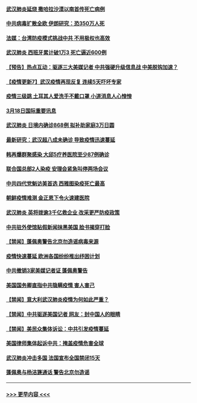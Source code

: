 #### [武汉肺炎延烧 撒哈拉沙漠以南首传死亡病例](../pages/prog202/a102802496.md?t=03190303) 
#### [中共病毒扩散全欧 伊朗研究：恐350万人死](../pages/prog202/a102802501.md?t=03190303) 
#### [法媒：台湾防疫模式挑战中共 不用极权也高效](../pages/prog202/a102802506.md?t=03190303) 
#### [武汉肺炎 西班牙累计破1万3 死亡逼近600例](../pages/prog202/a102802452.md?t=03190303) 
#### [【预告】热点互动：驱逐三大美媒记者 中共强硬升级信息战 中美脱钩加速？](../pages/prog202/a102802466.md?t=03190303) 
#### [【疫情更新7】武汉疫情再现反复 连续5天吓坏专家](../pages/prog202/a102801131.md?t=03190303) 
#### [疫情三级跳 土耳其人爱洗手不戴口罩 小道消息人心惶惶](../pages/prog202/a102802247.md?t=03190303) 
#### [3月18日国际重要讯息](../pages/prog202/a102802220.md?t=03190303) 
#### [武汉肺炎 日境内确诊868例 拟补助家庭3万日圆](../pages/prog202/a102802165.md?t=03190303) 
#### [最新研究：武汉超八成未确诊 导致疫情迅速蔓延](../pages/prog202/a102802178.md?t=03190303) 
#### [韩再爆群聚感染 大邱5疗养医院至少87例确诊](../pages/prog202/a102802065.md?t=03190303) 
#### [联合国总部2人染疫 安理会紧急叫停两场会议](../pages/prog202/a102802101.md?t=03190303) 
#### [中共四代党魁访美首选 西雅图染疫死亡最高](../pages/prog202/a102802001.md?t=03190303) 
#### [朝鲜疫情难测 金正恩下令火速建医院](../pages/prog202/a102802030.md?t=03190303) 
#### [武汉肺炎 英将拨逾3千亿救企业 改采更严防疫政策](../pages/prog202/a102802014.md?t=03190303) 
#### [中共驻外使馆贴假新闻抹黑美国 脸书揭穿打脸](../pages/prog202/a102801817.md?t=03190303) 
#### [【禁闻】蓬佩奥警告北京勿造谣病毒来源](../pages/prog202/a102801905.md?t=03190303) 
#### [疫情快速蔓延 欧洲各国纷纷推出纾困计划](../pages/prog202/a102801885.md?t=03190303) 
#### [中共撤销3家美媒记者证 蓬佩奥警告](../pages/prog202/a102801872.md?t=03190303) 
#### [美国国务卿直指中共隐瞒疫情 害人害己](../pages/prog202/a102801874.md?t=03190303) 
#### [【禁闻】意大利武汉肺炎疫情为何如此严重？](../pages/prog202/a102801822.md?t=03190303) 
#### [【禁闻】中共驱逐美国记者 网友：封中国人的眼睛](../pages/prog202/a102801807.md?t=03190303) 
#### [【禁闻】美民众集体诉讼：中共引发疫情蔓延](../pages/prog202/a102801799.md?t=03190303) 
#### [美国律师集体起诉中共：掩盖疫情危害全球](../pages/prog202/a102801671.md?t=03190303) 
#### [武汉肺炎冲击多国 法国宣布全国禁闭15天](../pages/prog202/a102801654.md?t=03190303) 
#### [蓬佩奥与杨洁篪通话 警告北京勿造谣](../pages/prog202/a102801646.md?t=03190303) 

----
#### [ >>> 更早内容 <<< ](../indexes/prog202-earlier.md)
